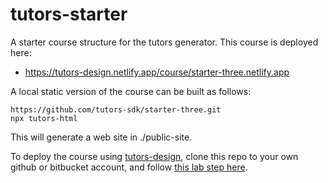 # tutors-starter

A starter course structure for the tutors generator. This course is deployed here:

- <https://tutors-design.netlify.app/course/starter-three.netlify.app>

A local static version of the course can be built as follows:

```
https://github.com/tutors-sdk/starter-three.git
npx tutors-html
```

This will generate a web site in ./public-site.

To deploy the course using [tutors-design](https://github.com/edeleastar/tutors-design), clone this repo to your own github or bitbucket account, and follow [this lab step here](https://tutors-design.netlify.app/lab/tutors-course.netlify.app/topic-00-tutors-next/book-next/03).
